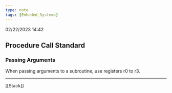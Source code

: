 ```yaml
---
type: note
tags: [Embeded_Systems]
---
```

02/22/2023 14:42

  



## Procedure Call Standard



### Passing Arguments
When passing arguments to a subroutine, use registers r0 to r3. 



---

[[Stack]]